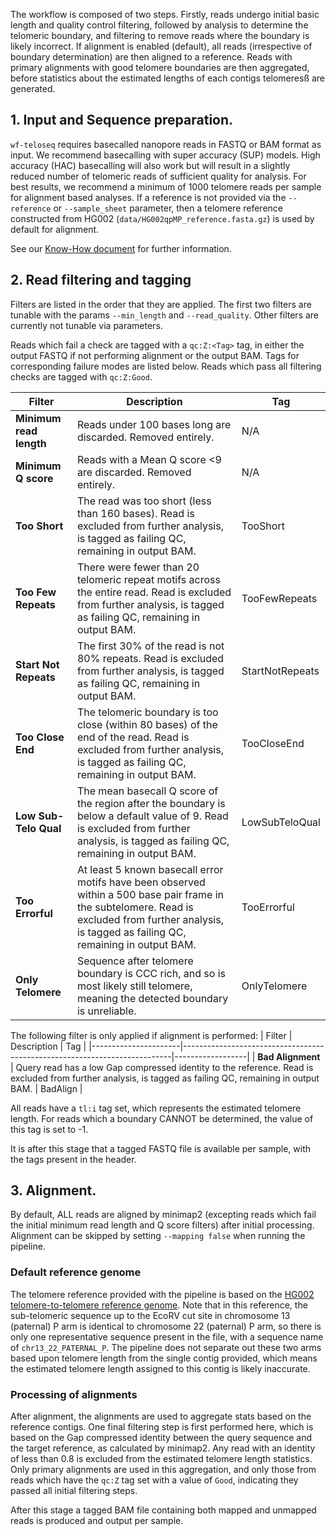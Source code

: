 The workflow is composed of two steps. 
Firstly, reads undergo initial basic length and quality control filtering, followed by analysis to determine the telomeric boundary, and filtering to remove reads where the boundary is likely incorrect.
If alignment is enabled (default), all reads (irrespective of boundary determination) are then aligned to a reference. Reads with primary alignments with good telomere boundaries are then aggregated, before statistics about the estimated lengths of each contigs telomeresß are generated. 

## 1. Input and Sequence preparation.

`wf-teloseq` requires basecalled nanopore reads in FASTQ or BAM format as input.
We recommend basecalling with super accuracy (SUP) models.
High accuracy (HAC) basecalling will also work but will result in a slightly reduced number of telomeric reads of sufficient quality for analysis.
For best results, we recommend a minimum of 1000 telomere reads per sample for alignment based analyses.
If a reference is not provided via the `--reference` or `--sample_sheet` parameter, then a telomere reference constructed from HG002 (`data/HG002qpMP_reference.fasta.gz`) is used by default for alignment.

See our [Know-How document](https://community.nanoporetech.com/knowledge/know-how/TELO-seq) for further information.


## 2. Read filtering and tagging
Filters are listed in the order that they are applied.
The first two filters are tunable with the params `--min_length` and `--read_quality`. 
Other filters are currently not tunable via parameters.

Reads which fail a check are tagged with a `qc:Z:<Tag>` tag, in either the output FASTQ if not performing alignment or the output BAM.
Tags for corresponding failure modes are listed below.
Reads which pass all filtering checks are tagged with `qc:Z:Good`.

| Filter               | Description                                                                 | Tag               |
|----------------------|---------------------------------------------------------------------------|------------------|
| **Minimum read length** | Reads under 100 bases long are discarded. Removed entirely.             | N/A              |
| **Minimum Q score**  | Reads with a Mean Q score <9 are discarded. Removed entirely.            | N/A              |
| **Too Short**        | The read was too short (less than 160 bases). Read is excluded from further analysis, is tagged as failing QC, remaining in output BAM. | TooShort        |
| **Too Few Repeats**  | There were fewer than 20 telomeric repeat motifs across the entire read. Read is excluded from further analysis, is tagged as failing QC, remaining in output BAM. | TooFewRepeats   |
| **Start Not Repeats** | The first 30% of the read is not 80% repeats. Read is excluded from further analysis, is tagged as failing QC, remaining in output BAM. | StartNotRepeats |
| **Too Close End**    | The telomeric boundary is too close (within 80 bases) of the end of the read. Read is excluded from further analysis, is tagged as failing QC, remaining in output BAM. | TooCloseEnd     |
| **Low Sub-Telo Qual** | The mean basecall Q score of the region after the boundary is below a default value of 9. Read is excluded from further analysis, is tagged as failing QC, remaining in output BAM. | LowSubTeloQual  |
| **Too Errorful**     | At least 5 known basecall error motifs have been observed within a 500 base pair frame in the subtelomere. Read is excluded from further analysis, is tagged as failing QC, remaining in output BAM. | TooErrorful |
| **Only Telomere**     | Sequence after telomere boundary is CCC rich, and so is most likely still telomere, meaning the detected boundary is unreliable. | OnlyTelomere |

The following filter is only applied if alignment is performed:
| Filter               | Description                                                                 | Tag               |
|----------------------|---------------------------------------------------------------------------|------------------|
| **Bad Alignment**    | Query read has a low Gap compressed identity to the reference. Read is excluded from further analysis, is tagged as failing QC, remaining in output BAM. | BadAlign        |

All reads have a `tl:i` tag set, which represents the estimated telomere length. 
For reads which a boundary CANNOT be determined, the value of this tag is set to -1.

It is after this stage that a tagged FASTQ file is available per sample, with the tags present in the header.

## 3. Alignment.
By default, ALL reads are aligned by minimap2 (excepting reads which fail the initial minimum read length and Q score filters) after initial processing. 
Alignment can be skipped by setting `--mapping false` when running the pipeline.

### Default reference genome

The telomere reference provided with the pipeline is based on the [HG002 telomere-to-telomere reference genome](https://github.com/marbl/hg002).
Note that in this reference, the sub-telomeric sequence up to the EcoRV cut site in chromosome 13 (paternal) P arm is identical to chromosome 22 (paternal) P arm, so there is only one representative sequence present in the file, with a sequence name of `chr13_22_PATERNAL_P`.
The pipeline does not separate out these two arms based upon telomere length from the single contig provided, which means the estimated telomere length assigned to this contig is likely inaccurate.

### Processing of alignments
After alignment, the alignments are used to aggregate stats based on the reference contigs.
One final filtering step is first performed here, which is based on the Gap compressed identity between the query sequence and the target reference, as calculated by minimap2.
Any read with an identity of less than 0.8 is excluded from the estimated telomere length statistics.
Only primary alignments are used in this aggregation, and only those from reads which have the `qc:Z` tag set with a value of `Good`, indicating they passed all initial filtering steps.

After this stage a tagged BAM file containing both mapped and unmapped reads is produced and output per sample.
